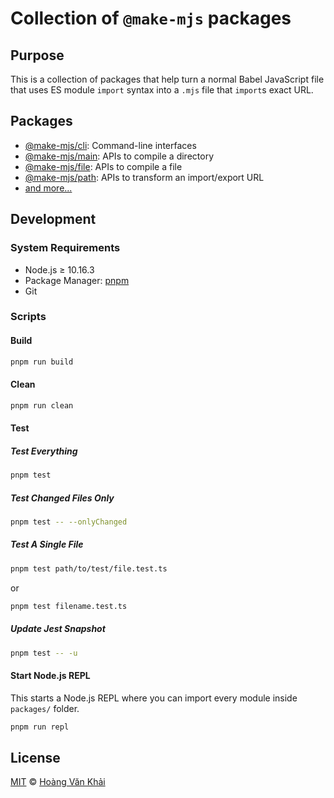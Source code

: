 # Collection of `@make-mjs` packages

## Purpose

This is a collection of packages that help turn a normal Babel JavaScript file that uses ES module `import` syntax into a `.mjs` file that `import`s exact URL.

## Packages

* [@make-mjs/cli](https://www.npmjs.com/package/@make-mjs/cli): Command-line interfaces
* [@make-mjs/main](https://www.npmjs.com/package/@make-mjs/main): APIs to compile a directory
* [@make-mjs/file](https://www.npmjs.com/package/@make-mjs/file): APIs to compile a file
* [@make-mjs/path](https://www.npmjs.com/package/@make-mjs/path): APIs to transform an import/export URL
* [and more...](https://www.npmjs.com/org/make-mjs)

## Development

### System Requirements

* Node.js ≥ 10.16.3
* Package Manager: [pnpm](https://pnpm.js.org/)
* Git

### Scripts

#### Build

```sh
pnpm run build
```

#### Clean

```sh
pnpm run clean
```

#### Test

##### Test Everything

```sh
pnpm test
```

##### Test Changed Files Only

```sh
pnpm test -- --onlyChanged
```

##### Test A Single File

```sh
pnpm test path/to/test/file.test.ts
```

or

```sh
pnpm test filename.test.ts
```

##### Update Jest Snapshot

```sh
pnpm test -- -u
```

#### Start Node.js REPL

This starts a Node.js REPL where you can import every module inside `packages/` folder.

```sh
pnpm run repl
```

## License

[MIT](https://git.io/JeY5b) © [Hoàng Văn Khải](https://github.com/KSXGitHub)
